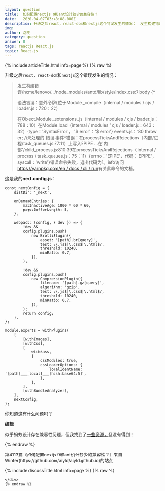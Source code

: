 ```yaml
---
layout: question
title:  如何配置nextjs 9和ant设计较少的兼容性？
date:   2020-04-07T03:48:08.000Z
description: 升级之后react，react-dom和nextjs这个错误发生的情况：  发生构建错误/home/lenovo/.../node_modules/...
img: 
author: 泡芙
category: question
answer: 0
tags: reactjs React.js
topic: React.js
---
```

<div class="article-root">
  <div class="article">
    {% include articleTitle.html info=page %}
    {% raw %}
    <div class="article-content"><p><font style="vertical-align: inherit;"><font style="vertical-align: inherit;">升级之后</font></font><code>react</code><font style="vertical-align: inherit;"><font style="vertical-align: inherit;">，</font></font><code>react-dom</code><font style="vertical-align: inherit;"><font style="vertical-align: inherit;">和</font></font><code>nextjs</code><font style="vertical-align: inherit;"><font style="vertical-align: inherit;">这个错误发生的情况：</font></font></p>

<blockquote>
  <p><font style="vertical-align: inherit;"><font style="vertical-align: inherit;">发生构建错误/home/lenovo/.../node_modules/antd/lib/style/index.css:7 body {^</font></font></p>
  
  <p><font style="vertical-align: inherit;"><font style="vertical-align: inherit;">语法错误：意外令牌{位于Module._compile（internal / modules / cjs / loader.js：720：22）</font></font></p>
  
  <p><font style="vertical-align: inherit;"><font style="vertical-align: inherit;">在Object.Module._extensions..js（internal / modules / cjs / loader.js：788：10）在Module.load（internal / modules / cjs / loader.js：643：32）{type：'SyntaxError'， '$ error'：'$ error'} events.js：180 throw er; </font><font style="vertical-align: inherit;">//未处理的'错误'事件^错误：在processTicksAndRejections（内部/进程/task_queues.js:77:11）上写入EPIPE ...在'内部'/child_process.js:810:39在processTicksAndRejections（ internal / process / task_queues.js：75：11）{errno：'EPIPE'，代码：'EPIPE'，syscall：'write'}错误命令失败，退出代码为1。info访问</font></font><a href="https://yarnpkg.com/en/docs/cli/run" rel="nofollow noreferrer"><font style="vertical-align: inherit;"><font style="vertical-align: inherit;">https://yarnpkg.com/en / docs / cli / run</font></font></a><font style="vertical-align: inherit;"><font style="vertical-align: inherit;">有关此命令的文档。</font></font></p>
</blockquote>

<p><font style="vertical-align: inherit;"><font style="vertical-align: inherit;">这是我的</font></font><strong><font style="vertical-align: inherit;"><font style="vertical-align: inherit;">next.config.js</font></font></strong><font style="vertical-align: inherit;"><font style="vertical-align: inherit;">：</font></font></p>

<pre><code>const nextConfig = {<font></font>
    distDir: '_next',<font></font>
<font></font>
    onDemandEntries: {<font></font>
        maxInactiveAge: 1000 * 60 * 60,<font></font>
        pagesBufferLength: 5,<font></font>
    },<font></font>
<font></font>
    webpack: (config, { dev }) =&gt; {<font></font>
        !dev &amp;&amp;<font></font>
        config.plugins.push(<font></font>
            new BrotliPlugin({<font></font>
                asset: '[path].br[query]',<font></font>
                test: /\.js$|\.css$|\.html$/,<font></font>
                threshold: 10240,<font></font>
                minRatio: 0.7,<font></font>
            }),<font></font>
        );<font></font>
<font></font>
        !dev &amp;&amp;<font></font>
        config.plugins.push(<font></font>
            new CompressionPlugin({<font></font>
                filename: '[path].gz[query]',<font></font>
                algorithm: 'gzip',<font></font>
                test: /\.js$|\.css$|\.html$/,<font></font>
                threshold: 10240,<font></font>
                minRatio: 0.7,<font></font>
            }),<font></font>
        );<font></font>
        return config;<font></font>
    },<font></font>
};<font></font>
<font></font>
module.exports = withPlugins(<font></font>
    [<font></font>
        [withImages],<font></font>
        [withCss],<font></font>
        [<font></font>
            withSass,<font></font>
            {<font></font>
                cssModules: true,<font></font>
                cssLoaderOptions: {<font></font>
                    localIdentName: '[path]___[local]___[hash:base64:5]',<font></font>
                },<font></font>
            },<font></font>
        ],<font></font>
        [withBundleAnalyzer],<font></font>
    ],<font></font>
    nextConfig,<font></font>
);<font></font>
</code></pre>

<p><font style="vertical-align: inherit;"><font style="vertical-align: inherit;">你知道这有什么问题吗？</font></font></p>

<p><strong><font style="vertical-align: inherit;"><font style="vertical-align: inherit;">编辑</font></font></strong></p>

<p><font style="vertical-align: inherit;"><font style="vertical-align: inherit;">似乎蚂蚁设计存在兼容性问题，</font><font style="vertical-align: inherit;">但</font><font style="vertical-align: inherit;">我找到了</font></font><a href="https://github.com/zeit/next.js/issues/8054" rel="nofollow noreferrer"><font style="vertical-align: inherit;"><font style="vertical-align: inherit;">一些资源，</font></font></a><font style="vertical-align: inherit;"><font style="vertical-align: inherit;">但没有得到！</font></font></p></div>
    {% endraw %}
  </div>
  <p class="winter_mark">第4113篇《如何配置nextjs 9和ant设计较少的兼容性？》来自Winter(https://github.com/aiyld/aiyld.github.io)的站点</p>
  <div class="discuss-wrapper">
    {% include discussTitle.html info=page %}
    {% raw %}
    <div class="discuss-list">
    
    </div>
    {% endraw %}
  </div>
<div>
